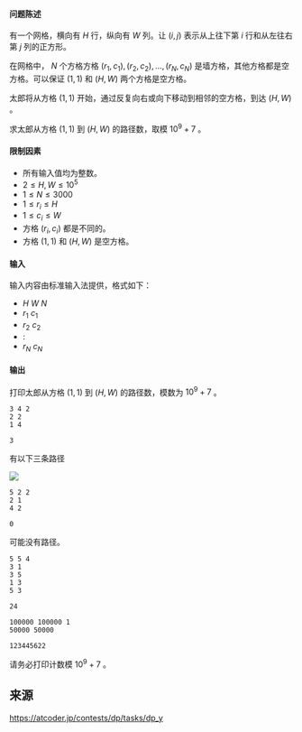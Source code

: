 #### 问题陈述

有一个网格，横向有 $H$ 行，纵向有 $W$ 列。让 $(i, j)$ 表示从上往下第 $i$ 行和从左往右第 $j$ 列的正方形。

在网格中， $N$ 个方格方格 $(r_1, c_1), (r_2, c_2), \ldots, (r_N, c_N)$ 是墙方格，其他方格都是空方格。可以保证 $(1, 1)$ 和 $(H, W)$ 两个方格是空方格。

太郎将从方格 $(1, 1)$ 开始，通过反复向右或向下移动到相邻的空方格，到达 $(H, W)$ 。

求太郎从方格 $(1, 1)$ 到 $(H, W)$ 的路径数，取模 $10^9 + 7$ 。

#### 限制因素

- 所有输入值均为整数。
- $2 \leq H, W \leq 10^5$
- $1 \leq N \leq 3000$
- $1 \leq r_i \leq H$
- $1 \leq c_i \leq W$
- 方格 $(r_i, c_i)$ 都是不同的。
- 方格 $(1, 1)$ 和 $(H, W)$ 是空方格。

#### 输入

输入内容由标准输入法提供，格式如下：

- $H$ $W$ $N$
- $r_1$ $c_1$
- $r_2$ $c_2$
- $:$
- $r_N$ $c_N$

#### 输出

打印太郎从方格 $(1, 1)$ 到 $(H, W)$ 的路径数，模数为 $10^9 + 7$ 。

```input1
3 4 2
2 2
1 4
``` 

```output1
3
```

有以下三条路径

![](file://grid_1_0_muffet.png)

```input2
5 2 2
2 1
4 2
``` 

```output2
0
```

可能没有路径。

```input3
5 5 4
3 1
3 5
1 3
5 3
``` 

```output3
24
``` 

```input4
100000 100000 1
50000 50000
``` 

```output4
123445622
```

请务必打印计数模 $10^9 + 7$ 。

## 来源

https://atcoder.jp/contests/dp/tasks/dp_y